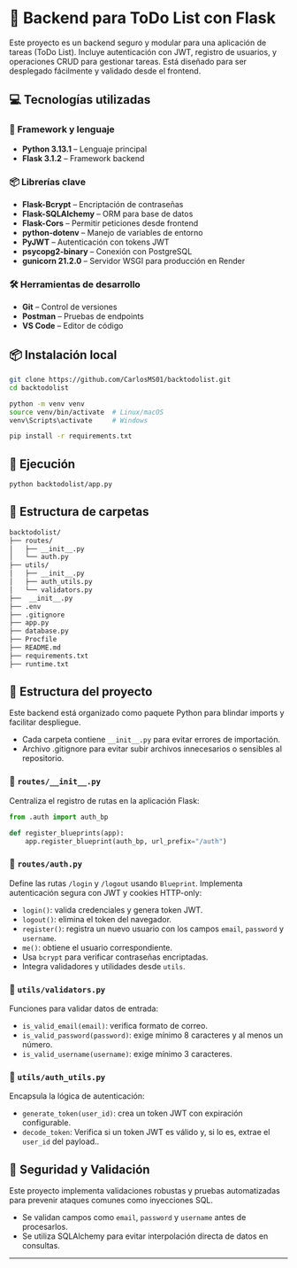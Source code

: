 # 📝 Backend para ToDo List con Flask

Este proyecto es un backend seguro y modular para una aplicación de tareas (ToDo List). Incluye autenticación con JWT, registro de usuarios, y operaciones CRUD para gestionar tareas. Está diseñado para ser desplegado fácilmente y validado desde el frontend.

## 💻 Tecnologías utilizadas

### 🧱 Framework y lenguaje
- **Python 3.13.1** – Lenguaje principal
- **Flask 3.1.2** – Framework backend

### 📦 Librerías clave
- **Flask-Bcrypt** – Encriptación de contraseñas
- **Flask-SQLAlchemy** – ORM para base de datos
- **Flask-Cors** – Permitir peticiones desde frontend
- **python-dotenv** – Manejo de variables de entorno
- **PyJWT** – Autenticación con tokens JWT
- **psycopg2-binary** – Conexión con PostgreSQL
- **gunicorn 21.2.0** – Servidor WSGI para producción en Render

### 🛠️ Herramientas de desarrollo
- **Git** – Control de versiones
- **Postman** – Pruebas de endpoints
- **VS Code** – Editor de código

## 📦 Instalación local

```bash
git clone https://github.com/CarlosMS01/backtodolist.git
cd backtodolist

python -m venv venv
source venv/bin/activate  # Linux/macOS
venv\Scripts\activate     # Windows

pip install -r requirements.txt
```

## 🚀 Ejecución

```bash
python backtodolist/app.py
```

## 📁 Estructura de carpetas

```bash
backtodolist/
├── routes/
│   ├── __init__.py
│   └── auth.py
├── utils/
│   ├── __init__.py
│   ├── auth_utils.py
│   └── validators.py
├──  __init__.py
├── .env
├── .gitignore
├── app.py
├── database.py
├── Procfile
├── README.md
├── requirements.txt
├── runtime.txt
```

## 📝 Estructura del proyecto

Este backend está organizado como paquete Python para blindar imports y facilitar despliegue.

- Cada carpeta contiene `__init__.py` para evitar errores de importación.
- Archivo .gitignore para evitar subir archivos innecesarios o sensibles al repositorio.

### 🧩 `routes/__init__.py`
Centraliza el registro de rutas en la aplicación Flask:

```python
from .auth import auth_bp

def register_blueprints(app):
    app.register_blueprint(auth_bp, url_prefix="/auth")
```

### 🔐 `routes/auth.py`
Define las rutas `/login` y `/logout` usando `Blueprint`. Implementa autenticación segura con JWT y cookies HTTP-only:

- `login()`: valida credenciales y genera token JWT.
- `logout()`: elimina el token del navegador.
- `register()`: registra un nuevo usuario con los campos `email`, `password` y `username`.
- `me()`: obtiene el usuario correspondiente.
- Usa `bcrypt` para verificar contraseñas encriptadas.
- Integra validadores y utilidades desde `utils`.

### 🧠 `utils/validators.py`
Funciones para validar datos de entrada:

- `is_valid_email(email)`: verifica formato de correo.
- `is_valid_password(password)`: exige mínimo 8 caracteres y al menos un número.
- `is_valid_username(username)`: exige mínimo 3 caracteres.

### 🔑 `utils/auth_utils.py`
Encapsula la lógica de autenticación:

- `generate_token(user_id)`: crea un token JWT con expiración configurable.
- `decode_token`: Verifica si un token JWT es válido y, si lo es, extrae el `user_id` del payload..

## 🔐 Seguridad y Validación

Este proyecto implementa validaciones robustas y pruebas automatizadas para prevenir ataques comunes como inyecciones SQL.

- Se validan campos como `email`, `password` y `username` antes de procesarlos.
- Se utiliza SQLAlchemy para evitar interpolación directa de datos en consultas.

---
